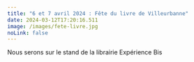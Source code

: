 ```yaml
---
title: "6 et 7 avril 2024 : Fête du livre de Villeurbanne"
date: 2024-03-12T17:20:16.511
image: /images/fete-livre.jpg
noLink: false
---
```

Nous serons sur le stand de la librairie Expérience Bis
